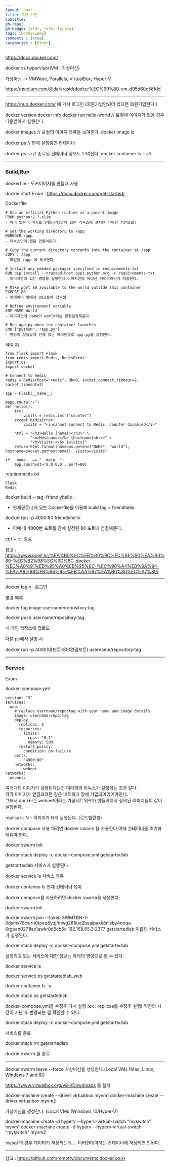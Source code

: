 ```yaml
---
layout: post
title: 도커 기본
subtitle: 
gh-repo: 
gh-badge: [star, fork, follow]
tags: [Docker,Web]
comments : [true]
categories : [Other]
---
```


https://docs.docker.com/

docker vs hypervisor(VM : 가상머신)

가상머신 -> VMWare, Parallels, VirtualBox, Hyper-V

https://medium.com/@darkrasid/docker%EC%99%80-vm-d95d60e56fdd


---


https://hub.docker.com/ 에 가서 로그인 (회원가입안되어 있으면 회원가입한다.)

docker version
docker info
docker run hello-world // 로컬에 이미지가 없을 경우 다운받아서 실행한다.

docker images // 로컬의 이미지 목록을 보여준다.
docker image ls

docker ps // 현재 실행중인 컨테이너

docker ps -a // 종료된 컨테이너 정보도 보여진다.
docker container ls --all

---

### Build,Run

dockerfile - 도커이미지를 만들때 사용

docker start Exam : https://docs.docker.com/get-started/


Dockerfile
~~~
# Use an official Python runtime as a parent image
FROM python:2.7-slim
- 이미 있는 이미지로 만들어라(안에 있는 리눅스에 설치된 파이썬 기반으로) 

# Set the working directory to /app
WORKDIR /app
- 리눅스안에 앱을 만들어준다.

# Copy the current directory contents into the container at /app
COPY . /app
- 파일을 /app 에 복사한다.

# Install any needed packages specified in requirements.txt
RUN pip install --trusted-host pypi.python.org -r requirements.txt
- 이미지안에 있는 명령을 실행한다 이미지안에 파이선 라이브러리가 저장된다.

# Make port 80 available to the world outside this container
EXPOSE 80
- 컨테이너 밖에서 80포트에 접속됨

# Define environment variable
ENV NAME World
- 이미지안에 name이 world라는 환경설정해준다.

# Run app.py when the container launches
CMD ["python", "app.py"]
- 명령이 실핼할때 안에 있는 파이썬으로 app.py를 실행한다.
~~~

app.py
~~~
from flask import Flask
from redis import Redis, RedisError
import os
import socket

# Connect to Redis
redis = Redis(host="redis", db=0, socket_connect_timeout=2, socket_timeout=2)

app = Flask(__name__)

@app.route("/")
def hello():
    try:
        visits = redis.incr("counter")
    except RedisError:
        visits = "<i>cannot connect to Redis, counter disabled</i>"

    html = "<h3>Hello {name}!</h3>" \
           "<b>Hostname:</b> {hostname}<br/>" \
           "<b>Visits:</b> {visits}"
    return html.format(name=os.getenv("NAME", "world"), hostname=socket.gethostname(), visits=visits)

if __name__ == "__main__":
    app.run(host='0.0.0.0', port=80)
~~~

requirements.txt

~~~
Flask
Redis
~~~


docker build --tag=friendlyhello .
- 현재경로(.)에 있는 Dockerfile을 이용해 build tag = friendhello 




docker run -p 4000:80 friendlyhello
- 이때 내 4000번 포트를 안에 설정된 80 포트에 연결해준다.

ctrl + c : 종료




참고 : https://www.popit.kr/%EA%B0%9C%EB%B0%9C%EC%9E%90%EA%B0%80-%EC%B2%98%EC%9D%8C-docker-%EC%A0%91%ED%95%A0%EB%95%8C-%EC%98%A4%EB%8A%94-%EB%A9%98%EB%B6%95-%EB%AA%87%EA%B0%80%EC%A7%80/


----

docker login : 로그인

명령 예제

docker tag image username/repository:tag

docker push username/repository:tag

내 개인 저장소에 업로드

다른 pc에서 실행 시 

docker run -p 4000(내포트):80(연결포트) username/repository:tag



----

### Service
Exam


docker-compose.yml
~~~
version: "3"
services:
  web:
    # replace username/repo:tag with your name and image details
    image: username/repo:tag
    deploy:
      replicas: 5
      resources:
        limits:
          cpus: "0.1"
          memory: 50M
      restart_policy:
        condition: on-failure
    ports:
      - "4000:80"
    networks:
      - webnet
networks:
  webnet:
~~~
여러개의 이미지가 실행된다는건 여러개의 리눅스가 실행되는 것과 같다.  
각각 이미지가 연결되려면 같은 네트워크 망에 가입되어있어야한다.  
그래서 docker는 webnet이라는 가상네트워크가 만들어져서 정의된 이미지들이 같이 실행된다.  

replicas : N - 이미지가 N개 실행된다.  (로드밸런씽)


docker compose 사용 하려면 docker swarm 을 사용한다 이때 컨테이너를 초기화해줘야 한다.

docker swarm init

docker stack deploy -c docker-compose.yml getstartedlab

getstartedlab 서비스가 실행된다.

docker service ls 서비스 목록

docker container ls  현재 컨테이너 목록

docker compose를 사용하려면 docker swarm을 사용한다.

docker swarm init

   docker swarm join --token SWMTKN-1-0dsmx78cwrn0tpeq8yqjfmwg288ud2baalpaxk8nlzbz4nriqa-6rgpan0271lsp1awkr0d5cb6c 192.168.65.3:2377
getstartedlab 이름의 서비스가 실행된다.

docker stack deploy -c docker-compose.yml getstartedlab

실행되고 있는 서비스에 대한 정보는 아래의 명령으로 알 수 있다.

docker service ls

docker service ps getstartedlab_web

docker container ls -q

docker stack ps getstartedlab

docker-compose.yml을 수정후 다시 실행 (ex : replicas를 수정후 실행)
약간의 시간이 지난 후 변경되는 걸 확인할 수 있다.

docker stack deploy -c docker-compose.yml getstartedlab

서비스를 종료

docker stack rm getstartedlab

docker swarm 을 종료

---

docker swarm leave --force
가상머신을 생성한다.(Local VMs (Mac, Linux, Windows 7 and 8))

https://www.virtualbox.org/wiki/Downloads 를 설치

docker-machine create --driver virtualbox myvm1
docker-machine create --driver virtualbox myvm2

가상머신을 생성한다. (Local VMs (Windows 10/Hyper-V)

docker-machine create -d hyperv --hyperv-virtual-switch "myswitch" myvm1
docker-machine create -d hyperv --hyperv-virtual-switch "myswitch" myvm2

mysql 의 경우 데이터가 저장되는데.... 이러한데이터는 컨테이너에 저장되면 안된다.


---

참고 : https://github.com/remotty/documents.docker.co.kr
